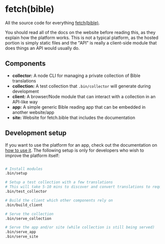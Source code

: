 # fetch(bible)

All the source code for everything [fetch(bible)](https://fetch.bible).

You should read all of the docs on the website before reading this, as they explain how the platform works. This is not a typical platform, as the hosted portion is simply static files and the "API" is really a client-side module that does things an API would usually do.


## Components

 * __collector:__ A node CLI for managing a private collection of Bible translations
 * __collection:__ A test collection that `.bin/collector` will generate during development
 * __client:__ A browser/Node module that can interact with a collection in an API-like way
 * __app:__ A simple generic Bible reading app that can be embedded in another website/app
 * __site:__ Website for fetch.bible that includes the documentation


## Development setup

If you want to use the platform for an app, check out the documentation on [how to use it](https://fetch.bible/access/). The following setup is only for developers who wish to improve the platform itself:

```bash

# Install modules
.bin/setup

# Setup a test collection with a few translations
# This will take 5-10 mins to discover and convert translations to required formats
.bin/test_collector

# Build the client which other components rely on
.bin/build_client

# Serve the collection
.bin/serve_collection

# Serve the app and/or site (while collection is still being served)
.bin/serve_app
.bin/serve_site
```
